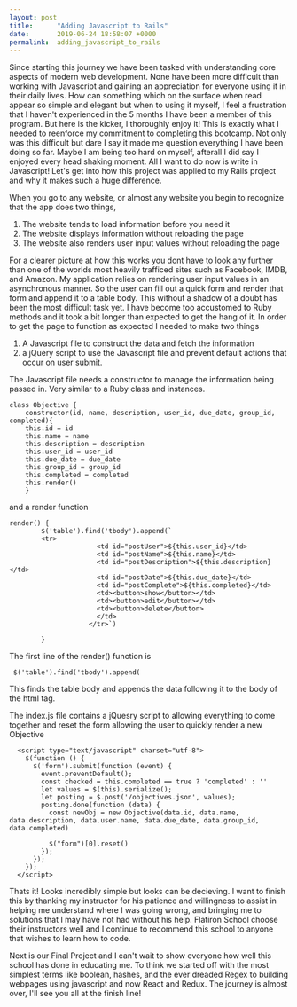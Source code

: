 ```yaml
---
layout: post
title:      "Adding Javascript to Rails"
date:       2019-06-24 18:58:07 +0000
permalink:  adding_javascript_to_rails
---
```



Since starting this journey we have been tasked with understanding core aspects of modern web development.  None have been more difficult than working with Javascript and gaining an appreciation for everyone using it in their daily lives.  How can something which on the surface when read appear so simple and elegant but when to using it myself, I feel a frustration that I haven't experienced in the 5 months I have been a member of this program.  But here is the kicker, I thoroughly enjoy it!   This is exactly what I needed to reenforce my commitment to completing this bootcamp.  Not only was this difficult but dare I say it made me question everything I have been doing so far.  Maybe I am being too hard on myself, afterall I did say I enjoyed every head shaking moment.  All I want to do now is write in Javascript!  Let's get into how this project was applied to my Rails project and why it makes such a huge difference.

When you go to any website, or almost any website you begin to recognize that the app does two things, 

1. The website tends to load information before you need it
2. The website displays information without reloading the page
3. The website also renders user input values without reloading the page

For a clearer picture at how this works you dont have to look any further than one of the worlds most heavily trafficed sites such as Facebook, IMDB, and Amazon.  My application relies on rendering user input values in an asynchronous manner.  So the user can fill out a quick form and render that form and append it to a table body.  This without a shadow of a doubt has been the most difficult task yet.  I have become too accustomed to Ruby methods and it took a bit longer than expected to get the hang of it.  In order to get the page to function as expected I needed to make two things

1. A Javascript file to construct the data and fetch the information
2. a jQuery script to use the Javascript file and prevent default actions that occur on user submit. 

The Javascript file needs a constructor to manage the information being passed in.  Very similar to a Ruby class and instances.  
```
class Objective {
    constructor(id, name, description, user_id, due_date, group_id, completed){
    this.id = id
    this.name = name
    this.description = description
    this.user_id = user_id
    this.due_date = due_date
    this.group_id = group_id
    this.completed = completed
    this.render()
    }
```

and a render function

```
render() {
        $('table').find('tbody').append(`
        <tr>
                      <td id="postUser">${this.user_id}</td>
                      <td id="postName">${this.name}</td>
                      <td id="postDescription">${this.description}</td>
                      <td id="postDate">${this.due_date}</td>
                      <td id="postComplete">${this.completed}</td>
                      <td><button>show</button></td>
                      <td><button>edit</button></td>
                      <td><button>delete</button>
                      </td>
                    </tr>`)
        
        }
```

The first line of the render() function is

```
 $('table').find('tbody').append(
```

This finds the table body and appends the data following it to the body of the html tag.  

The index.js file contains a jQuesry script to allowing everything to come together and reset the form allowing the user to quickly render a new Objective

```
  <script type="text/javascript" charset="utf-8">
    $(function () {
      $('form').submit(function (event) {
        event.preventDefault();
        const checked = this.completed == true ? 'completed' : ''
        let values = $(this).serialize();
        let posting = $.post('/objectives.json', values);
        posting.done(function (data) {
          const newObj = new Objective(data.id, data.name, data.description, data.user.name, data.due_date, data.group_id, data.completed) 
          
          $("form")[0].reset()
        });
      });
    });
  </script>
```

Thats it!  Looks incredibly simple but looks can be decieving.  I want to finish this by thanking my instructor for his patience and willingness to assist in helping me understand where I was going wrong, and bringing me to solutions that I may have not had without his help.  Flatiron School choose their instructors well and I continue to recommend this school to anyone that wishes to learn how to code.  

Next is our Final Project and I can't wait to show everyone how well this school has done in educating me.  To think we started off with the most simplest terms like boolean, hashes, and the ever dreaded Regex to building webpages using javascript and now React and Redux.  The journey is almost over, I'll see you all at the finish line!

